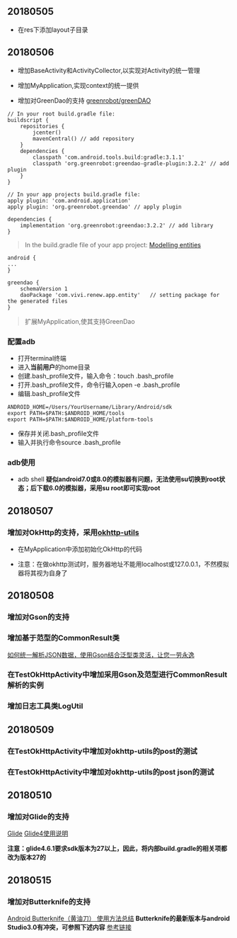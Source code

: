 ## 20180505
+ 在res下添加layout子目录

## 20180506
+ 增加BaseActivity和ActivityCollector,以实现对Activity的统一管理
+ 增加MyApplication,实现context的统一提供

+ 增加对GreenDao的支持
[greenrobot/greenDAO](https://github.com/greenrobot/greenDAO#add-greendao-to-your-project)
```
// In your root build.gradle file:
buildscript {
    repositories {
        jcenter()
        mavenCentral() // add repository
    }
    dependencies {
        classpath 'com.android.tools.build:gradle:3.1.1'
        classpath 'org.greenrobot:greendao-gradle-plugin:3.2.2' // add plugin
    }
}

// In your app projects build.gradle file:
apply plugin: 'com.android.application'
apply plugin: 'org.greenrobot.greendao' // apply plugin

dependencies {
    implementation 'org.greenrobot:greendao:3.2.2' // add library
}
```

> In the build.gradle file of your app project:
[Modelling entities](http://greenrobot.org/greendao/documentation/modelling-entities/)
```
android {
...
}

greendao {
    schemaVersion 1
    daoPackage 'com.vivi.renew.app.entity'   // setting package for the generated files
}
```

> 扩展MyApplication,使其支持GreenDao

### 配置adb
+ 打开terminal终端
+ 进入**当前用户**的home目录
+ 创建.bash_profile文件，输入命令：touch .bash_profile
+ 打开.bash_profile文件，命令行输入open -e .bash_profile
+ 编辑.bash_profile文件

```
ANDROID_HOME=/Users/YourUsername/Library/Android/sdk
export PATH=$PATH:$ANDROID_HOME/tools
export PATH=$PATH:$ANDROID_HOME/platform-tools
```

+ 保存并关闭.bash_profile文件
+ 输入并执行命令source .bash_profile

### adb使用

+ adb shell
**疑似android7.0或8.0的模拟器有问题，无法使用su切换到root状态；后下载6.0的模拟器，采用su root即可实现root**

## 20180507

### 增加对OkHttp的支持，采用[okhttp-utils](https://github.com/hongyangAndroid/okhttputils)
+ 在MyApplication中添加初始化OkHttp的代码

+ 注意：在做okhttp测试时，服务器地址不能用localhost或127.0.0.1，不然模拟器将其视为自身了

## 20180508

### 增加对Gson的支持

### 增加基于范型的CommonResult类
[如何统一解析JSON数据，使用Gson结合泛型类灵活，让您一劳永逸](https://blog.csdn.net/liu_guizhou/article/details/53366063)

### 在TestOkHttpActivity中增加采用Gson及范型进行CommonResult解析的实例

### 增加日志工具类LogUtil

## 20180509

### 在TestOkHttpActivity中增加对okhttp-utils的post的测试

### 在TestOkHttpActivity中增加对okhttp-utils的post json的测试

## 20180510

### 增加对Glide的支持
[Glide](https://github.com/bumptech/glide)
[Glide4使用说明](https://blog.csdn.net/u013320868/article/details/78839875)

**注意：glide4.6.1要求sdk版本为27以上，因此，将内部build.gradle的相关项都改为版本27的**

## 20180515

### 增加对Butterknife的支持
[Android Butterknife（黄油刀） 使用方法总结](https://blog.csdn.net/donkor_/article/details/77879630)
**Butterknife的最新版本与android Studio3.0有冲突，可参照下述内容**
[参考链接](https://blog.csdn.net/p576518762/article/details/78356137)

